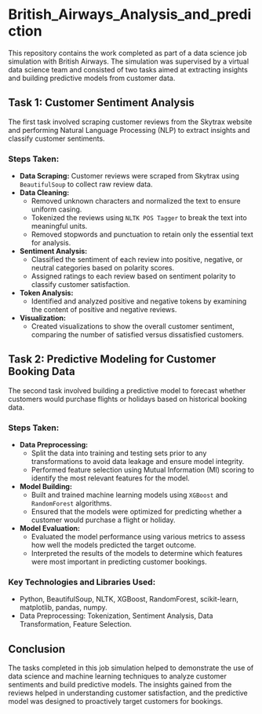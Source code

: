# British_Airways_Analysis_and_prediction
<!DOCTYPE html>
<html lang="en">
<head>
    <meta charset="UTF-8">
    <meta name="viewport" content="width=device-width, initial-scale=1.0">
</head>
<body>
    <p>This repository contains the work completed as part of a data science job simulation with British Airways. The simulation was supervised by a virtual data science team and consisted of two tasks aimed at extracting insights and building predictive models from customer data.</p>
    <h2>Task 1: Customer Sentiment Analysis</h2>
    <p>The first task involved scraping customer reviews from the Skytrax website and performing Natural Language Processing (NLP) to extract insights and classify customer sentiments.</p>
    <h3>Steps Taken:</h3>
    <ul>
        <li><strong>Data Scraping:</strong> Customer reviews were scraped from Skytrax using <code>BeautifulSoup</code> to collect raw review data.</li>
        <li><strong>Data Cleaning:</strong>
            <ul>
                <li>Removed unknown characters and normalized the text to ensure uniform casing.</li>
                <li>Tokenized the reviews using <code>NLTK POS Tagger</code> to break the text into meaningful units.</li>
                <li>Removed stopwords and punctuation to retain only the essential text for analysis.</li>
            </ul>
        </li>
        <li><strong>Sentiment Analysis:</strong> 
            <ul>
                <li>Classified the sentiment of each review into positive, negative, or neutral categories based on polarity scores.</li>
                <li>Assigned ratings to each review based on sentiment polarity to classify customer satisfaction.</li>
            </ul>
        </li>
        <li><strong>Token Analysis:</strong> 
            <ul>
                <li>Identified and analyzed positive and negative tokens by examining the content of positive and negative reviews.</li>
            </ul>
        </li>
        <li><strong>Visualization:</strong>
            <ul>
                <li>Created visualizations to show the overall customer sentiment, comparing the number of satisfied versus dissatisfied customers.</li>
            </ul>
        </li>
    </ul>
    <h2>Task 2: Predictive Modeling for Customer Booking Data</h2>
    <p>The second task involved building a predictive model to forecast whether customers would purchase flights or holidays based on historical booking data.</p>
    <h3>Steps Taken:</h3>
    <ul>
        <li><strong>Data Preprocessing:</strong> 
            <ul>
                <li>Split the data into training and testing sets prior to any transformations to avoid data leakage and ensure model integrity.</li>
                <li>Performed feature selection using Mutual Information (MI) scoring to identify the most relevant features for the model.</li>
            </ul>
        </li>
        <li><strong>Model Building:</strong>
            <ul>
                <li>Built and trained machine learning models using <code>XGBoost</code> and <code>RandomForest</code> algorithms.</li>
                <li>Ensured that the models were optimized for predicting whether a customer would purchase a flight or holiday.</li>
            </ul>
        </li>
        <li><strong>Model Evaluation:</strong>
            <ul>
                <li>Evaluated the model performance using various metrics to assess how well the models predicted the target outcome.</li>
                <li>Interpreted the results of the models to determine which features were most important in predicting customer bookings.</li>
            </ul>
        </li>
    </ul>
    <h3>Key Technologies and Libraries Used:</h3>
    <ul>
        <li>Python, BeautifulSoup, NLTK, XGBoost, RandomForest, scikit-learn, matplotlib, pandas, numpy.</li>
        <li>Data Preprocessing: Tokenization, Sentiment Analysis, Data Transformation, Feature Selection.</li>
    </ul>
    <h2>Conclusion</h2>
    <p>The tasks completed in this job simulation helped to demonstrate the use of data science and machine learning techniques to analyze customer sentiments and build predictive models. The insights gained from the reviews helped in understanding customer satisfaction, and the predictive model was designed to proactively target customers for bookings.</p>

</body>
</html>
